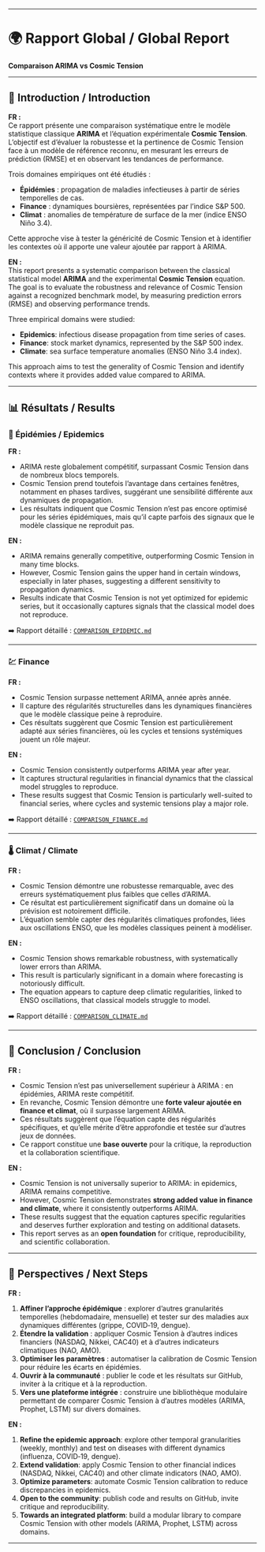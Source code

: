 
---

# 🌍 Rapport Global / Global Report  
**Comparaison ARIMA vs Cosmic Tension**

---

## 📑 Introduction / Introduction  

**FR :**  
Ce rapport présente une comparaison systématique entre le modèle statistique classique **ARIMA** et l’équation expérimentale **Cosmic Tension**. L’objectif est d’évaluer la robustesse et la pertinence de Cosmic Tension face à un modèle de référence reconnu, en mesurant les erreurs de prédiction (RMSE) et en observant les tendances de performance.  

Trois domaines empiriques ont été étudiés :  
- **Épidémies** : propagation de maladies infectieuses à partir de séries temporelles de cas.  
- **Finance** : dynamiques boursières, représentées par l’indice S&P 500.  
- **Climat** : anomalies de température de surface de la mer (indice ENSO Niño 3.4).  

Cette approche vise à tester la généricité de Cosmic Tension et à identifier les contextes où il apporte une valeur ajoutée par rapport à ARIMA.  

**EN :**  
This report presents a systematic comparison between the classical statistical model **ARIMA** and the experimental **Cosmic Tension** equation. The goal is to evaluate the robustness and relevance of Cosmic Tension against a recognized benchmark model, by measuring prediction errors (RMSE) and observing performance trends.  

Three empirical domains were studied:  
- **Epidemics**: infectious disease propagation from time series of cases.  
- **Finance**: stock market dynamics, represented by the S&P 500 index.  
- **Climate**: sea surface temperature anomalies (ENSO Niño 3.4 index).  

This approach aims to test the generality of Cosmic Tension and identify contexts where it provides added value compared to ARIMA.  

---

## 📊 Résultats / Results  

### 🦠 Épidémies / Epidemics  

**FR :**  
- ARIMA reste globalement compétitif, surpassant Cosmic Tension dans de nombreux blocs temporels.  
- Cosmic Tension prend toutefois l’avantage dans certaines fenêtres, notamment en phases tardives, suggérant une sensibilité différente aux dynamiques de propagation.  
- Les résultats indiquent que Cosmic Tension n’est pas encore optimisé pour les séries épidémiques, mais qu’il capte parfois des signaux que le modèle classique ne reproduit pas.  

**EN :**  
- ARIMA remains generally competitive, outperforming Cosmic Tension in many time blocks.  
- However, Cosmic Tension gains the upper hand in certain windows, especially in later phases, suggesting a different sensitivity to propagation dynamics.  
- Results indicate that Cosmic Tension is not yet optimized for epidemic series, but it occasionally captures signals that the classical model does not reproduce.  

➡️ Rapport détaillé : [`COMPARISON_EPIDEMIC.md`](epidemic-dynamics/COMPARISON_EPIDEMIC.md)  

---

### 💹 Finance  

**FR :**  
- Cosmic Tension surpasse nettement ARIMA, année après année.  
- Il capture des régularités structurelles dans les dynamiques financières que le modèle classique peine à reproduire.  
- Ces résultats suggèrent que Cosmic Tension est particulièrement adapté aux séries financières, où les cycles et tensions systémiques jouent un rôle majeur.  

**EN :**  
- Cosmic Tension consistently outperforms ARIMA year after year.  
- It captures structural regularities in financial dynamics that the classical model struggles to reproduce.  
- These results suggest that Cosmic Tension is particularly well-suited to financial series, where cycles and systemic tensions play a major role.  

➡️ Rapport détaillé : [`COMPARISON_FINANCE.md`](finance-dynamics/COMPARISON_FINANCE.md)  

---

### 🌡️ Climat / Climate  

**FR :**  
- Cosmic Tension démontre une robustesse remarquable, avec des erreurs systématiquement plus faibles que celles d’ARIMA.  
- Ce résultat est particulièrement significatif dans un domaine où la prévision est notoirement difficile.  
- L’équation semble capter des régularités climatiques profondes, liées aux oscillations ENSO, que les modèles classiques peinent à modéliser.  

**EN :**  
- Cosmic Tension shows remarkable robustness, with systematically lower errors than ARIMA.  
- This result is particularly significant in a domain where forecasting is notoriously difficult.  
- The equation appears to capture deep climatic regularities, linked to ENSO oscillations, that classical models struggle to model.  

➡️ Rapport détaillé : [`COMPARISON_CLIMATE.md`](climate-dynamics/COMPARISON_CLIMATE.md)  

---

## 🧾 Conclusion / Conclusion  

**FR :**  
- Cosmic Tension n’est pas universellement supérieur à ARIMA : en épidémies, ARIMA reste compétitif.  
- En revanche, Cosmic Tension démontre une **forte valeur ajoutée en finance et climat**, où il surpasse largement ARIMA.  
- Ces résultats suggèrent que l’équation capte des régularités spécifiques, et qu’elle mérite d’être approfondie et testée sur d’autres jeux de données.  
- Ce rapport constitue une **base ouverte** pour la critique, la reproduction et la collaboration scientifique.  

**EN :**  
- Cosmic Tension is not universally superior to ARIMA: in epidemics, ARIMA remains competitive.  
- However, Cosmic Tension demonstrates **strong added value in finance and climate**, where it consistently outperforms ARIMA.  
- These results suggest that the equation captures specific regularities and deserves further exploration and testing on additional datasets.  
- This report serves as an **open foundation** for critique, reproducibility, and scientific collaboration.  

---

## 🔮 Perspectives / Next Steps  

**FR :**  
1. **Affiner l’approche épidémique** : explorer d’autres granularités temporelles (hebdomadaire, mensuelle) et tester sur des maladies aux dynamiques différentes (grippe, COVID‑19, dengue).  
2. **Étendre la validation** : appliquer Cosmic Tension à d’autres indices financiers (NASDAQ, Nikkei, CAC40) et à d’autres indicateurs climatiques (NAO, AMO).  
3. **Optimiser les paramètres** : automatiser la calibration de Cosmic Tension pour réduire les écarts en épidémies.  
4. **Ouvrir à la communauté** : publier le code et les résultats sur GitHub, inviter à la critique et à la reproduction.  
5. **Vers une plateforme intégrée** : construire une bibliothèque modulaire permettant de comparer Cosmic Tension à d’autres modèles (ARIMA, Prophet, LSTM) sur divers domaines.  

**EN :**  
1. **Refine the epidemic approach**: explore other temporal granularities (weekly, monthly) and test on diseases with different dynamics (influenza, COVID‑19, dengue).  
2. **Extend validation**: apply Cosmic Tension to other financial indices (NASDAQ, Nikkei, CAC40) and other climate indicators (NAO, AMO).  
3. **Optimize parameters**: automate Cosmic Tension calibration to reduce discrepancies in epidemics.  
4. **Open to the community**: publish code and results on GitHub, invite critique and reproducibility.  
5. **Towards an integrated platform**: build a modular library to compare Cosmic Tension with other models (ARIMA, Prophet, LSTM) across domains.  

---
